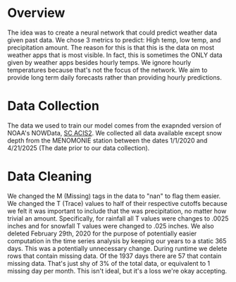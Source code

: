 # Overview
The idea was to create a neural network that could predict weather data given past data. We chose 3 metrics to predict: High temp, low temp, and precipitation amount. The reason for this is that this is the data on most weather apps that is most visible. In fact, this is sometimes the ONLY data given by weather apps besides hourly temps. We ignore hourly temperatures because that's not the focus of the network. We aim to provide long term daily forecasts rather than providing hourly predictions.
# Data Collection
The data we used to train our model comes from the exapnded version of NOAA's NOWData, [SC ACIS2](https://scacis.rcc-acis.org/
). We collected all data available except snow depth from the MENOMONIE station between the dates 1/1/2020 and 4/21/2025 (The date prior to our data collection).
# Data Cleaning
We changed the M (Missing) tags in the data to "nan" to flag them easier. We changed the T (Trace) values to half of their respective cutoffs because we felt it was important to include that the was precipitation, no matter how trivial an amount. Specifically, for rainfall all T values were changes to .0025 inches and for snowfall T values were changed to .025 inches. We also deleted February 29th, 2020 for the purpose of potentially easier computation in the time series analysis by keeping our years to a static 365 days. This was a potentially unnecessary change. During runtime we delete rows that contain missing data. Of the 1937 days there are 57 that contain missing data. That's just shy of 3% of the total data, or equivalent to 1 missing day per month. This isn't ideal, but it's a loss we're okay accepting.
